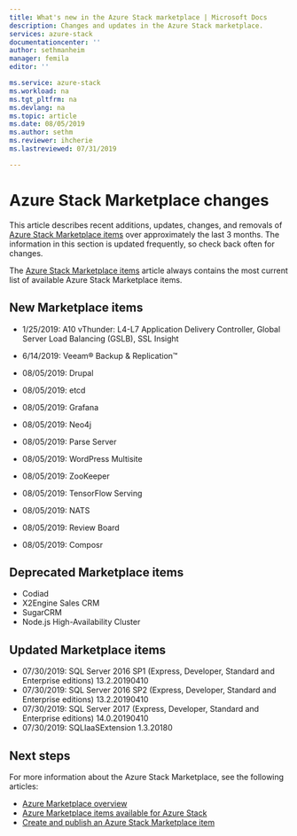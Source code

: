 ```yaml
---
title: What's new in the Azure Stack marketplace | Microsoft Docs
description: Changes and updates in the Azure Stack marketplace.
services: azure-stack
documentationcenter: ''
author: sethmanheim
manager: femila
editor: ''

ms.service: azure-stack
ms.workload: na
ms.tgt_pltfrm: na
ms.devlang: na
ms.topic: article
ms.date: 08/05/2019
ms.author: sethm
ms.reviewer: ihcherie
ms.lastreviewed: 07/31/2019

---
```


# Azure Stack Marketplace changes

This article describes recent additions, updates, changes, and removals of [Azure Stack Marketplace items](azure-stack-marketplace-azure-items.md) over approximately the last 3 months. The information in this section is updated frequently, so check back often for changes.

The [Azure Stack Marketplace items](azure-stack-marketplace-azure-items.md) article always contains the most current list of available Azure Stack Marketplace items.

## New Marketplace items

- 1/25/2019: A10 vThunder: L4-L7 Application Delivery Controller, Global Server Load Balancing (GSLB), SSL Insight

- 6/14/2019: Veeam® Backup & Replication™

- 08/05/2019: Drupal

- 08/05/2019: etcd

- 08/05/2019: Grafana

- 08/05/2019: Neo4j

- 08/05/2019: Parse Server

- 08/05/2019: WordPress Multisite

- 08/05/2019: ZooKeeper

- 08/05/2019: TensorFlow Serving

- 08/05/2019: NATS

- 08/05/2019: Review Board

- 08/05/2019: Composr

## Deprecated Marketplace items

- Codiad
- X2Engine Sales CRM
- SugarCRM
- Node.js High-Availability Cluster

## Updated Marketplace items

- 07/30/2019: SQL Server 2016 SP1 (Express, Developer, Standard and Enterprise editions) 13.2.20190410
- 07/30/2019: SQL Server 2016 SP2 (Express, Developer, Standard and Enterprise editions) 13.2.20190410
- 07/30/2019: SQL Server 2017 (Express, Developer, Standard and Enterprise editions) 14.0.20190410
- 07/30/2019: SQLIaaSExtension 1.3.20180

## Next steps

For more information about the Azure Stack Marketplace, see the following articles:

- [Azure Marketplace overview](azure-stack-marketplace.md)
- [Azure Marketplace items available for Azure Stack](azure-stack-marketplace-azure-items.md)
- [Create and publish an Azure Stack Marketplace item](azure-stack-create-and-publish-marketplace-item.md)
